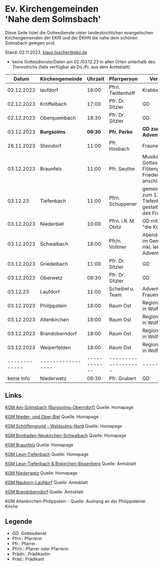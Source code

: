 # Ev. Kirchengemeinden<br>'Nahe dem Solmsbach'
Diese Seite listet die Gottesdienste vieler landeskirchlichen evangelischen Kirchengemeinden
der EKIR und der EKHN die nahe dem schönen Solmsbach gelegen sind.

Stand: 02.11.2023, klaus.toscher@ekir.de
- keine Gottesdienste/Daten am 02./03.12.23 in allen Orten unterhalb des Trennstrichs (falls verfügbar ab Do./Fr. aus dem Amtsblatt)

Datum        | Kirchengemeinde | Uhrzeit    | Pfarrperson       | Veranstaltung |
------------ | --------------- | ---------- | ----------------- | ------------- |
02.12.2023   | laufdorf        | 16:00      | Pfrn. Twittenhoff | Krabbel GD    |
02.12.2023   | Kröffelbach     | 17:00      | Pfr. Dr. Sitzler  | GD            |
02.12.2023   | Oberquembach    | 18:30      | Pfr. Dr. Sitzler  | GD            |
03.12.2023   | **Burgsolms**   | **09:30**  | **Pfr. Perko**    | **GD zum ersten Advent**    |
26.11.2023   | Steindorf       | 11:00      | Pfr. Hosbach      | Fraunenhilfe GD  |
03.12.2023   | Braunfels       | 11:00      | Pfr. Seuthe       | Musikalischer Gottesdienst mit der Flötengruppe in der Friedenskirche mit anschl. Umtrunk. |
03.12.23     | Tiefenbach      | 11:00      | Pfrn. Schuppener  | gemeinsamer GD zum 1. Advent in Tiefenbach - gestaltet von Frauen des Frauentreffs |
03.12.2023   | Niederbiel      | 10:00      | Pfrn. i.R. M. Obitz  | GD mit Kinderchor "die Kolibries" |
03.12.2023   | Schwalbach      | 18:00      | Pfr/n. Vollmer    | Abend GD mit Essen im Gemeindhaus inkl. lebendigem Adventskalender |
03.12.2023   | Griedelbach     | 11:00      | Pfr. Dr. Sitzler  | GD            |
03.12.2023   | Oberwetz        | 09:30      | Pfr. Dr. Sitzler  | GD            |
03.12.23     | Laufdorf        | 11:00      | Scheibel u. Team  | Advents GD der Frauen |
03.12.2023   | Philippstein    | 18:00      | Raum Ost          | Regionalgottesdienst in Wolfenhausen |
03.12.2023   | Altenkirchen    | 18:00      | Raum Ost          | Regionalgottesdienst in Wolfenhausen |
03.12.2023   | Brandoberndorf  | 18:00      | Raum Ost          | Regionalgottesdienst in Wolfenhausen |
03.12.2023   | Weiperfelden    | 18:00      | Raum Ost          | Regionalgottesdienst in Wolfenhausen |
-------------|-----------------|------------|-------------------|---------------|
keine Info   | Niederwetz      | 09:30      | Pfr. Grubert      | GD  |


## Links

[KGM Am-Solmsbach (Burgsolms-Oberndorf)](https://burgsolms.ekir.de) Quelle: Homapage

[KGM Nieder- und Ober-Biel](http://www.kirche-niederbiel.de/termine) Quelle: Homapage

[KGM Schöffengrund - Waldsolms-Nord](https://schoeffengrund-waldsolms.ekir.de) Quelle: Homapage

[KGM Bonbaden-Neukirchen-Schwalbach](https://www.evangelisch-bonbaden-schwalbach-neukirchen.de/gottesdienste/) Quelle: Homapage

[KGM Braunfels](https://www.evangelisch-in-braunfels.de) Quelle: Homapage

[KGM Leun-Tiefenbach](http://evangelische-kirchengemeinde-leun.de/gottesdiensplan/) Quelle: Homepage

[KGM Leun-Tiefenbach & Biskirchen-Bissenberg](https://ol.wittich.de/titel/1108/) Quelle: Amtsblatt

[KGM Niederwetz](https://www.kirchengemeinde-nwrk.de/gemeinde-info/niederwetz/) Quelle: Homepage

[KGM Nauborn-Laufdorf](https://ol.wittich.de/titel/1161/) Quelle: Amtsblatt

[KGM Brandoberndorf](https://ol.wittich.de/titel/1212/) Quelle: Amtsblatt

KGM Altenkirchen-Philippstein - Quelle: Aushang an der Philippsteiner Kirche

## Legende
- GD: Gottesdienst
- Pfrn.: Pfarrerin
- Pfr.: Pfarrer
- Pfr/n.: Pfarrer oder Pfarrerin
- Prädn.: Prädikantin
- Präd.: Prädikant
